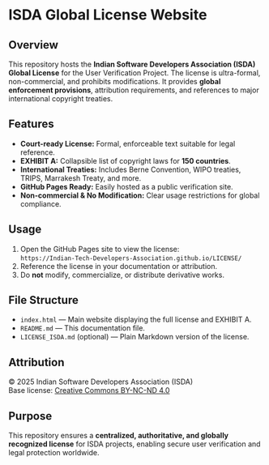# ISDA Global License Website

## Overview
This repository hosts the **Indian Software Developers Association (ISDA) Global License** for the User Verification Project. The license is ultra-formal, non-commercial, and prohibits modifications. It provides **global enforcement provisions**, attribution requirements, and references to major international copyright treaties.

## Features
- **Court-ready License:** Formal, enforceable text suitable for legal reference.
- **EXHIBIT A:** Collapsible list of copyright laws for **150 countries**.
- **International Treaties:** Includes Berne Convention, WIPO treaties, TRIPS, Marrakesh Treaty, and more.
- **GitHub Pages Ready:** Easily hosted as a public verification site.
- **Non-commercial & No Modification:** Clear usage restrictions for global compliance.

## Usage
1. Open the GitHub Pages site to view the license:  
   `https://Indian-Tech-Developers-Association.github.io/LICENSE/`
2. Reference the license in your documentation or attribution.
3. Do **not** modify, commercialize, or distribute derivative works.

## File Structure
- `index.html` — Main website displaying the full license and EXHIBIT A.
- `README.md` — This documentation file.
- `LICENSE_ISDA.md` (optional) — Plain Markdown version of the license.

## Attribution
© 2025 Indian Software Developers Association (ISDA)  
Base license: [Creative Commons BY-NC-ND 4.0](https://creativecommons.org/licenses/by-nc-nd/4.0/)

## Purpose
This repository ensures a **centralized, authoritative, and globally recognized license** for ISDA projects, enabling secure user verification and legal protection worldwide.

